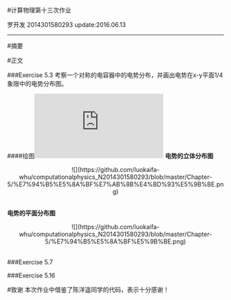 #计算物理第十三次作业

   罗开发  2014301580293  update:2016.06.13

---------------

#摘要



#正文

###Exercise 5.3
考察一个对称的电容器中的电势分布，并画出电势在x-y平面1/4象限中的电势分布图。

####绘图![戳我查看代码](https://github.com/luokaifa-whu/computationalphysics_N2014301580293/blob/master/Chapter-5/the%20codes%20of%20exercise%205.3%20.py)
**电势的立体分布图**
<div align=center>![](https://github.com/luokaifa-whu/computationalphysics_N2014301580293/blob/master/Chapter-5/%E7%94%B5%E5%8A%BF%E7%AB%8B%E4%BD%93%E5%9B%BE.png)</div><br/>

**电势的平面分布图**
<div align=center>![](https://github.com/luokaifa-whu/computationalphysics_N2014301580293/blob/master/Chapter-5/%E7%94%B5%E5%8A%BF%E5%9B%BE.png)</div><br/>


###Exercise 5.7



###Exercise 5.16



#致谢
本次作业中借鉴了陈洋遥同学的代码，表示十分感谢！
